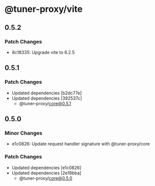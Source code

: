 # @tuner-proxy/vite

## 0.5.2

### Patch Changes

- 8c18335: Upgrade vite to 6.2.5

## 0.5.1

### Patch Changes

- Updated dependencies [b2dc77e]
- Updated dependencies [392537c]
  - @tuner-proxy/core@0.5.1

## 0.5.0

### Minor Changes

- e1c0826: Update request handler signature with @tuner-proxy/core

### Patch Changes

- Updated dependencies [e1c0826]
- Updated dependencies [2e18bba]
  - @tuner-proxy/core@0.5.0
